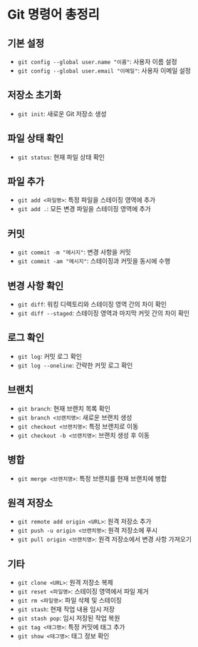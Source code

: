 
# Git 명령어 총정리

## 기본 설정
- `git config --global user.name "이름"`: 사용자 이름 설정
- `git config --global user.email "이메일"`: 사용자 이메일 설정

## 저장소 초기화
- `git init`: 새로운 Git 저장소 생성

## 파일 상태 확인
- `git status`: 현재 파일 상태 확인

## 파일 추가
- `git add <파일명>`: 특정 파일을 스테이징 영역에 추가
- `git add .`: 모든 변경 파일을 스테이징 영역에 추가

## 커밋
- `git commit -m "메시지"`: 변경 사항을 커밋
- `git commit -am "메시지"`: 스테이징과 커밋을 동시에 수행

## 변경 사항 확인
- `git diff`: 워킹 디렉토리와 스테이징 영역 간의 차이 확인
- `git diff --staged`: 스테이징 영역과 마지막 커밋 간의 차이 확인

## 로그 확인
- `git log`: 커밋 로그 확인
- `git log --oneline`: 간략한 커밋 로그 확인

## 브랜치
- `git branch`: 현재 브랜치 목록 확인
- `git branch <브랜치명>`: 새로운 브랜치 생성
- `git checkout <브랜치명>`: 특정 브랜치로 이동
- `git checkout -b <브랜치명>`: 브랜치 생성 후 이동

## 병합
- `git merge <브랜치명>`: 특정 브랜치를 현재 브랜치에 병합

## 원격 저장소
- `git remote add origin <URL>`: 원격 저장소 추가
- `git push -u origin <브랜치명>`: 원격 저장소에 푸시
- `git pull origin <브랜치명>`: 원격 저장소에서 변경 사항 가져오기

## 기타
- `git clone <URL>`: 원격 저장소 복제
- `git reset <파일명>`: 스테이징 영역에서 파일 제거
- `git rm <파일명>`: 파일 삭제 및 스테이징
- `git stash`: 현재 작업 내용 임시 저장
- `git stash pop`: 임시 저장된 작업 복원
- `git tag <태그명>`: 특정 커밋에 태그 추가
- `git show <태그명>`: 태그 정보 확인